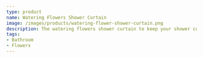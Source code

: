 ```yaml
---
type: product
name: Watering Flowers Shower Curtain
image: /images/products/watering-flower-shower-curtain.png
description: The watering flowers shower curtain to keep your shower curtain fresh.
tags:
- Bathroom
- Flowers
---
```

